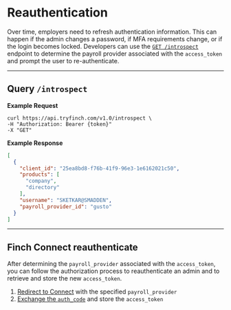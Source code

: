 # Reauthentication

Over time, employers need to refresh authentication information. This can happen if the admin changes a password, if MFA requirements change, or if the login becomes locked. Developers can use the [`GET /introspect`]() endpoint to determine the payroll provider associated with the `access_token` and prompt the user to re-authenticate.

***

## Query `/introspect`

**Example Request**
```curl
curl https://api.tryfinch.com/v1.0/introspect \
-H "Authorization: Bearer {token}"
-X "GET"
```

**Example Response**
```json
[
  {
    "client_id": "25ea8bd8-f76b-41f9-96e3-1e6162021c50",
    "products": [
      "company",
      "directory"
    ],
    "username": "SKETKAR@SMADDEN",
    "payroll_provider_id": "gusto"
  }
]
```

***

## Finch Connect reauthenticate

After determining the `payroll_provider` associated with the `access_token`, you can follow the authorization process to reauthenticate an admin and to retrieve and store the new `access_token`.

1. [Redirect to Connect](https://developer.tryfinch.com/docs/reference/docs/-Finch%20API/3%20-%20Authorization.md#auth-code-exchange) with the specified `payroll_provider`
2. [Exchange the `auth_code`](https://developer.tryfinch.com/docs/reference/docs/-Finch%20API/3%20-%20Authorization.md#auth-code-exchange) and store the `access_token`